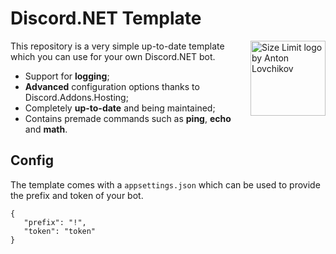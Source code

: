 # Discord.NET Template

<img src="https://i.imgur.com/yg3BYh4.png" align="right"
     alt="Size Limit logo by Anton Lovchikov" width="120" height="120">

This repository is a very simple up-to-date template which you can use for your own Discord.NET bot. 

* Support for **logging**;
* **Advanced** configuration options thanks to Discord.Addons.Hosting;
* Completely **up-to-date** and being maintained;
* Contains premade commands such as **ping**, **echo** and **math**.


## Config

The template comes with a `appsettings.json` which can be used to provide the prefix and token of your bot.

```
{
   "prefix": "!",
   "token": "token"
}
```